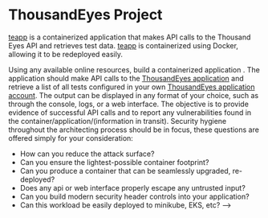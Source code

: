 # ThousandEyes Project

[teapp](/teapp.py) is a containerized application that makes API calls to the Thousand Eyes API and retrieves test data. 
[teapp](/teapp.py) is containerized using Docker, allowing it to be redeployed easily.


Using any available online resources, build a containerized application . The application
should make API calls to the [ThousandEyes application](https://developer.thousandeyes.com/v5/) and 
retrieve a list of all tests configured in your own [ThousandEyes application account]( https://www.thousandeyes.com/signup/ ). The output can be displayed in any format of your choice, such as through the console, logs, or a web interface.
The objective is to provide evidence of successful API calls and to report any vulnerabilities
found in the container/application/(information in transit).
Security hygiene throughout the architecting process should be in focus, these questions are
offered simply for your consideration:

- How can you reduce the attack surface?
- Can you ensure the lightest-possible container footprint?
- Can you produce a container that can be seamlessly upgraded, re-deployed?
- Does any api or web interface properly escape any untrusted input?
- Can you build modern security header controls into your application?
- Can this workload be easily deployed to minikube, EKS, etc? -->